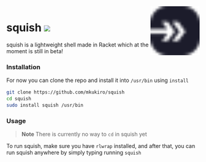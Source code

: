<img align="right" height="128" src=".meow/sqsh.svg">

# squish ![](https://nukocities.neocities.org/nuko/sets/cat325.gif)

squish is a lightweight shell made in Racket which at the moment is still in beta!

### Installation

For now you can clone the repo and install it into `/usr/bin` using `install`

```bash
git clone https://github.com/mkukiro/squish
cd squish
sudo install squish /usr/bin
```

### Usage
> **Note**
> There is currently no way to `cd` in squish yet

To run squish, make sure you have `rlwrap` installed, and after that, you can run squish anywhere by simply typing running `squish`